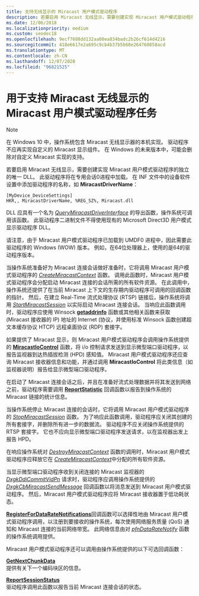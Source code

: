 ```yaml
---
title: 支持无线显示的 Miracast 用户模式驱动程序
description: 若要启用 Miracast 无线显示，需要创建实现 Miracast 用户模式驱动程序的独立的唯一 DLL。
ms.date: 12/06/2018
ms.localizationpriority: medium
ms.custom: seodec18
ms.openlocfilehash: 9ecf7688dd132aa08ea834badc2b26cf614d4216
ms.sourcegitcommit: 418e6617e2a695c9cb4b37b5b60e264760858acd
ms.translationtype: MT
ms.contentlocale: zh-CN
ms.lasthandoff: 12/07/2020
ms.locfileid: "96821525"
---
```

# <a name="span-iddisplaymiracast_user-mode_driver_tasks_to_support_miracast_wireless_displaysspanmiracast-user-mode-driver-tasks-to-support-miracast-wireless-displays"></a><span id="display.miracast_user-mode_driver_tasks_to_support_miracast_wireless_displays"></span>用于支持 Miracast 无线显示的 Miracast 用户模式驱动程序任务

> [!NOTE]
> 在 Windows 10 中，操作系统包含 Miracast 无线显示器的本机实现。 驱动程序不应再实现自定义的 Miracast 显示组件。 在 Windows 的未来版本中，可能会删除对自定义 Miracast 实现的支持。

若要启用 Miracast 无线显示，需要创建实现 Miracast 用户模式驱动程序的独立的唯一 DLL。 此驱动程序将在专用会话0进程中加载。 在 INF 文件中的设备软件设置中添加驱动程序的名称，如 **MiracastDriverName**：

``` syntax
[MyDevice_DeviceSettings]
HKR,, MiracastDriverName, %REG_SZ%, Miracast.dll
```

DLL 应具有一个名为 [*QueryMiracastDriverInterface*](/windows-hardware/drivers/ddi/netdispumdddi/nc-netdispumdddi-query_miracast_driver_interface) 的导出函数，操作系统可调用该函数。 此驱动程序二进制文件不得使用现有的 Microsoft Direct3D 用户模式显示驱动程序 DLL。

请注意，由于 Miracast 用户模式驱动程序已加载到 UMDF0 进程中，因此需要此驱动程序的 Windows (WOW) 版本。 例如，在64位处理器上，使用的是64的驱动程序版本。

当操作系统准备好为 Miracast 连接会话做好准备时，它将调用 Miracast 用户模式驱动程序的 [*CreateMiracastContext*](/windows-hardware/drivers/ddi/netdispumdddi/nc-netdispumdddi-pfn_create_miracast_context) 函数。 调用此函数时，Miracast 用户模式驱动程序会分配启动 Miracast 连接的会话所需的所有软件资源。 在此调用中，操作系统还提供了在当前 Miracast 上下文的生存期内驱动程序可调用的回调函数的指针。 然后，在建立 Real-Time 流式处理协议 (RTSP) 链接后，操作系统将调用 [*StartMiracastSession*](/windows-hardware/drivers/ddi/netdispumdddi/nc-netdispumdddi-pfn_start_miracast_session) 以实际启动 Miracast 连接会话。 当响应此函数调用时，驱动程序应使用 Winsock [**getaddrinfo**](/windows/win32/api/ws2tcpip/nf-ws2tcpip-getaddrinfo) 函数或其他相关函数来获取 (Miracast 接收器的 IP) 地址的 Internet (协议，并使用标准 Winsock 函数创建超文本缓存协议 HTCP) 远程桌面协议 (RDP) 套接字。

如果提供了 Miracast 显示，则 Miracast 用户模式驱动程序会调用操作系统提供的 [**MiracastIoControl**](/windows-hardware/drivers/ddi/netdispumdddi/nc-netdispumdddi-pfn_miracast_io_control) 函数，将 i/o 控制请求发送到显示微型端口驱动程序，以报告监视器到达热插拔检测 (HPD) 感知值。 Miracast 用户模式驱动程序还应查询 Miracast 接收器信息和功能，并通过调用 **MiracastIoControl** 将此类信息（如监视器说明）报告给显示微型端口驱动程序。

在启动了 Miracast 连接会话之后，并且在准备好流式处理数据并将其发送到网络之前，驱动程序需要调用 [**ReportStatistic**](/windows-hardware/drivers/ddi/netdispumdddi/nc-netdispumdddi-pfn_report_statistic) 回调函数以报告到操作系统的 Miracast 链接的统计信息。

当操作系统停止 Miracast 连接的会话时，它将调用 Miracast 用户模式驱动程序的 [*StopMiracastSession*](/windows-hardware/drivers/ddi/netdispumdddi/nc-netdispumdddi-pfn_stop_miracast_session) 函数。 为了响应此函数调用，驱动程序应关闭其创建的所有套接字，并删除所有进一步的数据流。 驱动程序不应关闭操作系统提供的 RTSP 套接字。 它也不应向显示微型端口驱动程序发送请求，以在监视器出发上报告 HPD。

在响应操作系统对 [*DestroyMiracastContext*](/windows-hardware/drivers/ddi/netdispumdddi/nc-netdispumdddi-pfn_destroy_miracast_context) 函数的调用时，Miracast 用户模式驱动程序应释放它在 [*CreateMiracastContext*](/windows-hardware/drivers/ddi/netdispumdddi/nc-netdispumdddi-pfn_create_miracast_context)中分配的所有软件资源。

当显示微型端口驱动程序收到关闭连接的 Miracast 监视器的 [*DxgkDdiCommitVidPn*](/windows-hardware/drivers/ddi/d3dkmddi/nc-d3dkmddi-dxgkddi_commitvidpn) 请求时，驱动程序应调用操作系统提供的 [*DxgkCbMiracastSendMessage*](/windows-hardware/drivers/ddi/dispmprt/nc-dispmprt-dxgkcb_miracast_send_message) 回调函数以将消息发送到 Miracast 用户模式驱动程序。 然后，Miracast 用户模式驱动程序应将 Miracast 接收器置于低功耗状态。

[**RegisterForDataRateNotifications**](/windows-hardware/drivers/ddi/netdispumdddi/nc-netdispumdddi-pfn_register_datarate_notifications)回调函数可以选择性地由 Miracast 用户模式驱动程序调用，以注册到要接收的操作系统，每次使用网络服务质量 (QoS) 通知和 Miracast 连接的当前网络带宽。 此网络信息由对 [*pfnDataRateNotify*](/windows-hardware/drivers/ddi/netdispumdddi/nc-netdispumdddi-pfn_datarate_notification) 函数的操作系统调用提供。

Miracast 用户模式驱动程序还可以调用由操作系统提供的以下可选回调函数：

<span id="GetNextChunkData"></span><span id="getnextchunkdata"></span><span id="GETNEXTCHUNKDATA"></span>[**GetNextChunkData**](/windows-hardware/drivers/ddi/netdispumdddi/nc-netdispumdddi-pfn_get_next_chunk_data)  
提供有关下一个编码块区的信息。

<span id="ReportSessionStatus"></span><span id="reportsessionstatus"></span><span id="REPORTSESSIONSTATUS"></span>[**ReportSessionStatus**](/windows-hardware/drivers/ddi/netdispumdddi/nc-netdispumdddi-pfn_report_session_status)  
驱动程序调用此函数以报告当前 Miracast 连接会话的状态。

 

